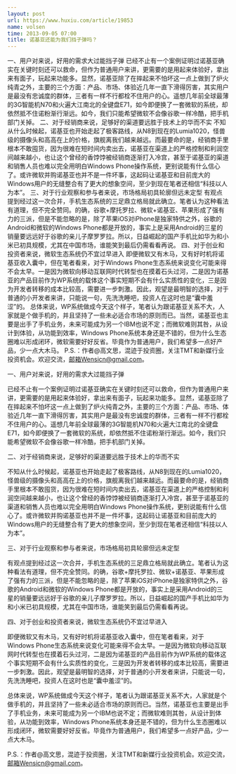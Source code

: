 ```yaml
---
layout: post
url: https://www.huxiu.com/article/19853
name: volsen
time: 2013-09-05 07:00
title: 诺基亚还能为我们挡子弹吗？
---
```

一、用户对来说，好用的需求大过能挡子弹 已经不止有一个案例证明过诺基亚确实在关键时刻还可以救命，但作为普通用户来讲，更需要的是用起来体验好，拿出来有面子，玩起来功能多。显然，诺基亚除了在摔起来不怕坏这一点上做到了炉火纯青之外，主要的三个方面：产品、市场、体验近几年一直下滑得厉害，其实用户是最没有忠诚度的群体，三者有一样不行都栓不住用户的心。遥想几年前全球最薄的3G智能机N70和火遍大江南北的全键盘E71，如今即便换了一套微软的系统，却依然抵不住诺粉渐行渐远。如今，我们只能希望微软不会像谷歌一样冷酷，把手机部门关掉。 二、对于经销商来说，足够好的渠道要远胜于技术上的华而不实 不知从什么时候起，诺基亚也开始走起了极客路线，从N8到现在的Lumia1020，怪兽级的摄像头和高高在上的价格，旗舰离我们越来越远。而最要命的是，经销商手里根本不敢囤货，因为很难在短时间内卖出去，诺基亚在渠道上的严格控制和利润空间越来越小，也让这个曾经的香饽饽被经销商逐渐打入冷宫，甚至于诺基亚的渠道和销售人员也难以完全用明白Windows Phone操作系统，更别说能有什么信心了。或许微软并购诺基亚也并不是一件坏事，这起码让诺基亚和目前庞大的Windows用户的无缝整合有了更大的想象空间，至少到现在笔者还相信“科技以人为本”。 三、对于行业观察和参与者来说，市场格局初具轮廓但远未定型 有观点提到经过这一次合并，手机生态系统的三足鼎立格局就此确立。笔者认为这种看法有道理，但不完全赞同。的确，谷歌+摩托罗拉、微软+诺基亚、苹果形成了强有力的三派，但是不能忽略的是，除了苹果iOS对iPhone是独家特供之外，谷歌的Android和微软的Windows Phone都是开放的，事实上是采用Android的三星的销量要远远好于谷歌的亲儿子摩罗罗拉。所以，日益崛起的国产手机比如华为和小米已初具规模，尤其在中国市场，谁能笑到最后仍需看看再说。 四、对于创业和投资者来说，微软生态系统仍不宜过早进入 即便微软又有木马，又有好时机将诺基亚收入囊中，但在笔者看来，对于Windows Phone生态系统来说变化可能来得不会太早。一是因为微软向移动互联网时代转型也在摸着石头过河，二是因为诺基亚的产品目前作为WP系统的载体这个事实短期不会有什么实质性的变化，三是因为开发者转移的成本比较高，需要进一步刺激。因此，观望是最明智的选择，对于普通的小开发者来讲，只能说一句，先洗洗睡吧，投资人在这时也是“囊中羞涩”的。 总体来说，WP系统做成今天这个样子，笔者认为跟诺基亚关系不大，人家就是个做手机的，并且坚持了一些未必适合市场的原则而已。当然，诺基亚也主要是出手了手机业务，未来可能成为另一个IBM也说不定；而微软难则其咎，从设计到体验，从功能到效率，Windows Phone系统本身还是不错的，但为什么生态圈难以形成闭环，微软需要好好反省。毕竟作为普通用户，我们希望多一点好产品，少一点大木马。 P.S.：作者@高文思，混迹于投资圈，关注TMT和新媒行业投资机会。欢迎交流，邮箱Wensicn@gmail.com。

一、用户对来说，好用的需求大过能挡子弹

已经不止有一个案例证明过诺基亚确实在关键时刻还可以救命，但作为普通用户来讲，更需要的是用起来体验好，拿出来有面子，玩起来功能多。显然，诺基亚除了在摔起来不怕坏这一点上做到了炉火纯青之外，主要的三个方面：产品、市场、体验近几年一直下滑得厉害，其实用户是最没有忠诚度的群体，三者有一样不行都栓不住用户的心。遥想几年前全球最薄的3G智能机N70和火遍大江南北的全键盘E71，如今即便换了一套微软的系统，却依然抵不住诺粉渐行渐远。如今，我们只能希望微软不会像谷歌一样冷酷，把手机部门关掉。

二、对于经销商来说，足够好的渠道要远胜于技术上的华而不实

不知从什么时候起，诺基亚也开始走起了极客路线，从N8到现在的Lumia1020，怪兽级的摄像头和高高在上的价格，旗舰离我们越来越远。而最要命的是，经销商手里根本不敢囤货，因为很难在短时间内卖出去，诺基亚在渠道上的严格控制和利润空间越来越小，也让这个曾经的香饽饽被经销商逐渐打入冷宫，甚至于诺基亚的渠道和销售人员也难以完全用明白Windows Phone操作系统，更别说能有什么信心了。或许微软并购诺基亚也并不是一件坏事，这起码让诺基亚和目前庞大的Windows用户的无缝整合有了更大的想象空间，至少到现在笔者还相信“科技以人为本”。

三、对于行业观察和参与者来说，市场格局初具轮廓但远未定型

有观点提到经过这一次合并，手机生态系统的三足鼎立格局就此确立。笔者认为这种看法有道理，但不完全赞同。的确，谷歌+摩托罗拉、微软+诺基亚、苹果形成了强有力的三派，但是不能忽略的是，除了苹果iOS对iPhone是独家特供之外，谷歌的Android和微软的Windows Phone都是开放的，事实上是采用Android的三星的销量要远远好于谷歌的亲儿子摩罗罗拉。所以，日益崛起的国产手机比如华为和小米已初具规模，尤其在中国市场，谁能笑到最后仍需看看再说。

四、对于创业和投资者来说，微软生态系统仍不宜过早进入

即便微软又有木马，又有好时机将诺基亚收入囊中，但在笔者看来，对于Windows Phone生态系统来说变化可能来得不会太早。一是因为微软向移动互联网时代转型也在摸着石头过河，二是因为诺基亚的产品目前作为WP系统的载体这个事实短期不会有什么实质性的变化，三是因为开发者转移的成本比较高，需要进一步刺激。因此，观望是最明智的选择，对于普通的小开发者来讲，只能说一句，先洗洗睡吧，投资人在这时也是“囊中羞涩”的。

总体来说，WP系统做成今天这个样子，笔者认为跟诺基亚关系不大，人家就是个做手机的，并且坚持了一些未必适合市场的原则而已。当然，诺基亚也主要是出手了手机业务，未来可能成为另一个IBM也说不定；而微软难则其咎，从设计到体验，从功能到效率，Windows Phone系统本身还是不错的，但为什么生态圈难以形成闭环，微软需要好好反省。毕竟作为普通用户，我们希望多一点好产品，少一点大木马。

P.S.：作者@高文思，混迹于投资圈，关注TMT和新媒行业投资机会。欢迎交流，邮箱Wensicn@gmail.com。


